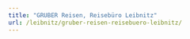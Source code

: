 ```yaml
---
title: "GRUBER Reisen, Reisebüro Leibnitz"
url: /leibnitz/gruber-reisen-reisebuero-leibnitz/
---
```

